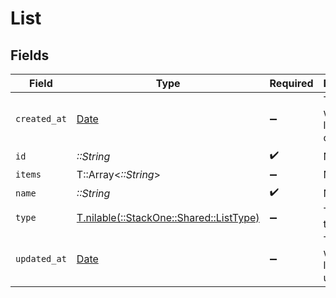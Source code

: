 # List


## Fields

| Field                                                                      | Type                                                                       | Required                                                                   | Description                                                                | Example                                                                    |
| -------------------------------------------------------------------------- | -------------------------------------------------------------------------- | -------------------------------------------------------------------------- | -------------------------------------------------------------------------- | -------------------------------------------------------------------------- |
| `created_at`                                                               | [Date](https://ruby-doc.org/stdlib-2.6.1/libdoc/date/rdoc/Date.html)       | :heavy_minus_sign:                                                         | Timestamp when the list was created                                        | 2021-01-01T01:01:01.000Z                                                   |
| `id`                                                                       | *::String*                                                                 | :heavy_check_mark:                                                         | N/A                                                                        |                                                                            |
| `items`                                                                    | T::Array<*::String*>                                                       | :heavy_minus_sign:                                                         | N/A                                                                        |                                                                            |
| `name`                                                                     | *::String*                                                                 | :heavy_check_mark:                                                         | N/A                                                                        |                                                                            |
| `type`                                                                     | [T.nilable(::StackOne::Shared::ListType)](../../models/shared/listtype.md) | :heavy_minus_sign:                                                         | The list type                                                              |                                                                            |
| `updated_at`                                                               | [Date](https://ruby-doc.org/stdlib-2.6.1/libdoc/date/rdoc/Date.html)       | :heavy_minus_sign:                                                         | Timestamp when the list was last updated                                   | 2021-01-01T01:01:01.000Z                                                   |